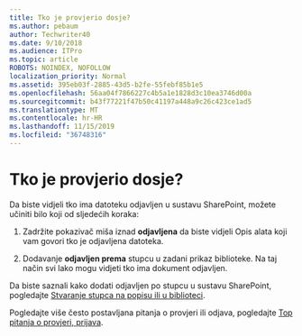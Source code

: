 ```yaml
---
title: Tko je provjerio dosje?
ms.author: pebaum
author: Techwriter40
ms.date: 9/10/2018
ms.audience: ITPro
ms.topic: article
ROBOTS: NOINDEX, NOFOLLOW
localization_priority: Normal
ms.assetid: 395eb03f-2885-43d5-b2fe-55febf85b1e5
ms.openlocfilehash: 56aa04f7866227c4b5a1e1828d3c10ea3746d00a
ms.sourcegitcommit: b43f77221f47b50c41197a448a9c26c423ce1ad5
ms.translationtype: MT
ms.contentlocale: hr-HR
ms.lasthandoff: 11/15/2019
ms.locfileid: "36748316"
---
```

# <a name="who-has-a-file-checked-out"></a>Tko je provjerio dosje?

Da biste vidjeli tko ima datoteku odjavljen u sustavu SharePoint, možete učiniti bilo koji od sljedećih koraka:
  
1. Zadržite pokazivač miša iznad **odjavljena** da biste vidjeli Opis alata koji vam govori tko je odjavljena datoteka. 
    
2. Dodavanje **odjavljen prema** stupcu u zadani prikaz biblioteke. Na taj način svi lako mogu vidjeti tko ima dokument odjavljen. 
    
Da biste saznali kako dodati odjavljen po stupcu u sustavu SharePoint, pogledajte [Stvaranje stupca na popisu ili u biblioteci](https://go.microsoft.com/fwlink/?linkid=2019591). 
  
Pogledajte više često postavljana pitanja o provjeri ili odjava, pogledajte [Top pitanja o provjeri, prijava](https://go.microsoft.com/fwlink/?linkid=2018786).
  

